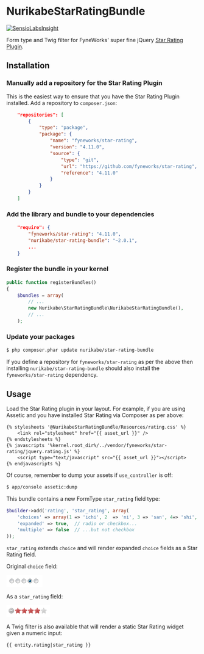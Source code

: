 NurikabeStarRatingBundle
===================

[![SensioLabsInsight](https://insight.sensiolabs.com/projects/c8e7b3ff-b68c-424a-933a-2091db8cfafa/mini.png)](https://insight.sensiolabs.com/projects/c8e7b3ff-b68c-424a-933a-2091db8cfafa)

Form type and Twig filter for FyneWorks' super fine jQuery [Star Rating Plugin](https://github.com/Fyneworks-jQuery/star-rating).

Installation
------------

### Manually add a repository for the Star Rating Plugin

This is the easiest way to ensure that you have the Star Rating Plugin installed.  Add a repository to
`composer.json`:

``` json
    "repositories": [
        {
            "type": "package",
            "package": {
                "name": "fyneworks/star-rating",
                "version": "4.11.0",
                "source": {
                    "type": "git",
                    "url": "https://github.com/fyneworks/star-rating",
                    "reference": "4.11.0"
                }
            }
        }
    ]
```

### Add the library and bundle to your dependencies

``` json
    "require": {
        "fyneworks/star-rating": "4.11.0",
        "nurikabe/star-rating-bundle": "~2.0.1",
        ...
    }
```

### Register the bundle in your kernel

``` php
public function registerBundles()
{
    $bundles = array(
        // ...
        new Nurikabe\StarRatingBundle\NurikabeStarRatingBundle(),
        // ...
    );
```

### Update your packages

``` bash
$ php composer.phar update nurikabe/star-rating-bundle
```

If you define a repository for `fyneworks/star-rating` as per the above then installing `nurikabe/star-rating-bundle`
should also install the `fyneworks/star-rating` dependency.

Usage
-----

Load the Star Rating plugin in your layout.  For example, if you are using Assetic and you have installed Star Rating
via Composer as per above:

``` twig
{% stylesheets '@NurikabeStarRatingBundle/Resources/rating.css' %}
    <link rel="stylesheet" href="{{ asset_url }}" />
{% endstylesheets %}
{% javascripts '%kernel.root_dir%/../vendor/fyneworks/star-rating/jquery.rating.js' %}
    <script type="text/javascript" src="{{ asset_url }}"></script>
{% endjavascripts %}
```

Of course, remember to dump your assets if `use_controller` is off:

``` bash
$ app/console assetic:dump
```

This bundle contains a new FormType `star_rating` field type:

``` php
$builder->add('rating', 'star_rating', array(
    'choices' => array(1 => 'ichi', 2  => 'ni', 3 => 'san', 4=> 'shi', 5 => 'go'),
    'expanded' => true,  // radio or checkbox...
    'multiple' => false  // ...but not checkbox
));
```

`star_rating` extends `choice` and will render expanded `choice` fields as a Star Rating field.

Original `choice` field:

![before](Resources/doc/before.png)

As a `star_rating` field:

![after](Resources/doc/after.png)

A Twig filter is also available that will render a static Star Rating widget given a numeric input:

``` twig
{{ entity.rating|star_rating }}
```

